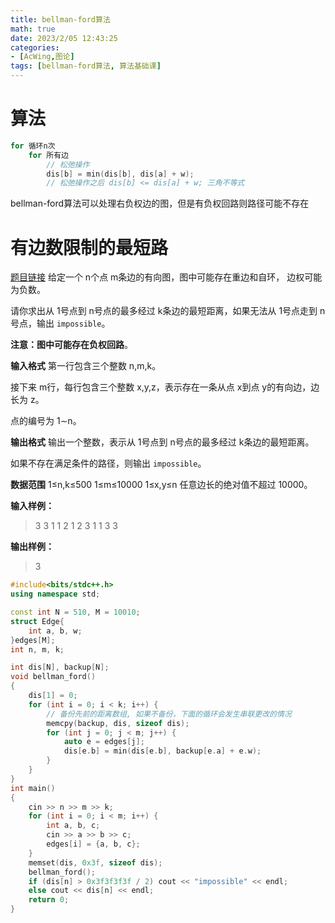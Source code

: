 ```yaml
---
title: bellman-ford算法
math: true
date: 2023/2/05 12:43:25
categories:
- [AcWing,图论]
tags: [bellman-ford算法, 算法基础课]
---
```

# 算法
```cpp
for 循环n次
    for 所有边
        // 松弛操作
        dis[b] = min(dis[b], dis[a] + w);
        // 松弛操作之后 dis[b] <= dis[a] + w; 三角不等式
```
bellman-ford算法可以处理右负权边的图，但是有负权回路则路径可能不存在

# 有边数限制的最短路
[题目链接](https://www.acwing.com/problem/content/855/)
给定一个 n个点 m条边的有向图，图中可能存在重边和自环， 边权可能为负数。

请你求出从 1号点到 n号点的最多经过 k条边的最短距离，如果无法从 1号点走到 n 号点，输出 `impossible`。

**注意：图中可能存在负权回路**。

**输入格式**
第一行包含三个整数 n,m,k。

接下来 m行，每行包含三个整数 x,y,z，表示存在一条从点 x到点 y的有向边，边长为 z。

点的编号为 1∼n。

**输出格式**
输出一个整数，表示从 1号点到 n号点的最多经过 k条边的最短距离。

如果不存在满足条件的路径，则输出 `impossible`。

**数据范围**
1≤n,k≤500
1≤m≤10000
1≤x,y≤n
任意边长的绝对值不超过 10000。

**输入样例：**
>3 3 1
1 2 1
2 3 1
1 3 3

**输出样例：**
>3

```cpp
#include<bits/stdc++.h>
using namespace std;

const int N = 510, M = 10010;
struct Edge{
    int a, b, w;
}edges[M];
int n, m, k;

int dis[N], backup[N];
void bellman_ford()
{
    dis[1] = 0;
    for (int i = 0; i < k; i++) {
        // 备份先前的距离数组, 如果不备份，下面的循环会发生串联更改的情况
        memcpy(backup, dis, sizeof dis);
        for (int j = 0; j < m; j++) {
            auto e = edges[j];
            dis[e.b] = min(dis[e.b], backup[e.a] + e.w);
        }
    }
}
int main()
{
    cin >> n >> m >> k;
    for (int i = 0; i < m; i++) {
        int a, b, c;
        cin >> a >> b >> c;
        edges[i] = {a, b, c};
    }
    memset(dis, 0x3f, sizeof dis);
    bellman_ford();
    if (dis[n] > 0x3f3f3f3f / 2) cout << "impossible" << endl;
    else cout << dis[n] << endl;
    return 0;
}
```